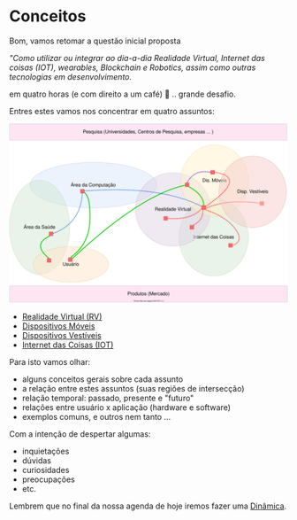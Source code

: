 # Conceitos

Bom, vamos retomar a questão inicial proposta  

  *"Como utilizar ou integrar ao dia-a-dia Realidade Virtual, Internet das coisas (IOT), wearables, Blockchain e Robotics, assim como outras tecnologias em desenvolvimento.*  

em quatro horas (e com direito a um café) 🙁 .. grande desafio.  

Entres estes vamos nos concentrar em quatro assuntos:

<!-- [TODO: figura não aparece na Web qdo uso Areas.drawio.svg] -->  
![Conceitos](./Areas.svg "Conceitos")  

- [Realidade Virtual (RV)](./RealidadeVirtual.md "Conceitos sobre Realidade Virtual (RV)")  
- [Dispositivos Móveis](./DispositivosMoveis.md "Conceitos sobre Dispositivos Móveis")  
- [Dispositivos Vestíveis](./DispositivosVestiveis.md "Conceitos sobre Dispositivos Vestíveis")  
- [Internet das Coisas (IOT)](./InternetDasCoisas.md "Conceitos sobre Internet das Coisas")  

Para isto vamos olhar:  

- alguns conceitos gerais sobre cada assunto  
- a relação entre estes assuntos (suas regiões de intersecção)  
- relação temporal: passado, presente e "futuro"  
- relações entre usuário x aplicação (hardware e software)  
- exemplos comuns, e outros nem tanto ...  

Com a intenção de despertar algumas:

- inquietações  
- dúvidas
- curiosidades
- preocupações
- etc.

Lembrem que no final da nossa agenda de hoje iremos fazer uma [Dinâmica](../Dinamica/README.md "Dinâmica").  
